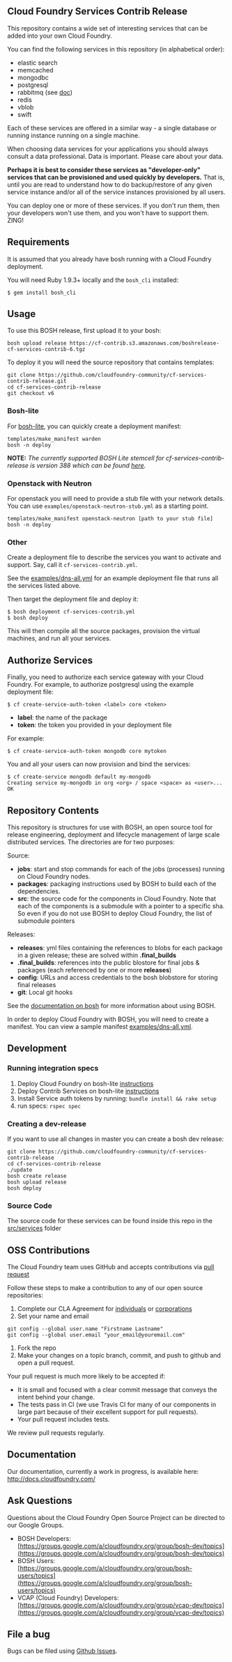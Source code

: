 Cloud Foundry Services Contrib Release
--------------------------------------

This repository contains a wide set of interesting services that can be added into your own Cloud Foundry.

You can find the following services in this repository (in alphabetical order):

-	elastic search
-	memcached
-	mongodbc
-	postgresql
-	rabbitmq (see [doc](docs/rabbitmq.md))
-	redis
-	vblob
-	swift

Each of these services are offered in a similar way - a single database or running instance running on a single machine.

When choosing data services for your applications you should always consult a data professional. Data is important. Please care about your data.

**Perhaps it is best to consider these services as "developer-only" services that can be provisioned and used quickly by developers.** That is, until you are read to understand how to do backup/restore of any given service instance and/or all of the service instances provisioned by all users.

You can deploy one or more of these services. If you don't run them, then your developers won't use them, and you won't have to support them. ZING!

Requirements
------------

It is assumed that you already have bosh running with a Cloud Foundry deployment.

You will need Ruby 1.9.3+ locally and the `bosh_cli` installed:

```
$ gem install bosh_cli
```

Usage
-----

To use this BOSH release, first upload it to your bosh:

```
bosh upload release https://cf-contrib.s3.amazonaws.com/boshrelease-cf-services-contrib-6.tgz
```

To deploy it you will need the source repository that contains templates:

```
git clone https://github.com/cloudfoundry-community/cf-services-contrib-release.git
cd cf-services-contrib-release
git checkout v6
```

### Bosh-lite

For [bosh-lite](https://github.com/cloudfoundry/bosh-lite), you can quickly create a deployment manifest:

```
templates/make_manifest warden
bosh -n deploy
```

**NOTE:** *The currently supported BOSH Lite stemcell for cf-services-contrib-release is version 388 which can be found [here](https://s3.amazonaws.com/bosh-jenkins-artifacts/bosh-stemcell/warden/bosh-stemcell-388-warden-boshlite-ubuntu-trusty-go_agent.tgz).*

### Openstack with Neutron

For openstack you will need to provide a stub file with your network details. You can use `examples/openstack-neutron-stub.yml` as a starting point.

```
templates/make_manifest openstack-neutron [path to your stub file]
bosh -n deploy
```

### Other

Create a deployment file to describe the services you want to activate and support. Say, call it `cf-services-contrib.yml`.

See the [examples/dns-all.yml](https://github.com/cloudfoundry/cf-services-contrib-release/blob/master/examples/dns-all.yml) for an example deployment file that runs all the services listed above.

Then target the deployment file and deploy it:

```
$ bosh deployment cf-services-contrib.yml
$ bosh deploy
```

This will then compile all the source packages, provision the virtual machines, and run all your services.

Authorize Services
------------------

Finally, you need to authorize each service gateway with your Cloud Foundry. For example, to authorize postgresql using the example deployment file:

```
$ cf create-service-auth-token <label> core <token>
```

-	**label**: the name of the package
-	**token**: the token you provided in your deployment file

For example:

```
$ cf create-service-auth-token mongodb core mytoken
```

You and all your users can now provision and bind the services:

```
$ cf create-service mongodb default my-mongodb
Creating service my-mongodb in org <org> / space <space> as <user>...
OK
```

Repository Contents
-------------------

This repository is structures for use with BOSH, an open source tool for release engineering, deployment and lifecycle management of large scale distributed services. The directories are for two purposes:

Source:

-	**jobs**: start and stop commands for each of the jobs (processes) running on Cloud Foundry nodes.
-	**packages**: packaging instructions used by BOSH to build each of the dependencies.
-	**src**: the source code for the components in Cloud Foundry. Note that each of the components is a submodule with a pointer to a specific sha. So even if you do not use BOSH to deploy Cloud Foundry, the list of submodule pointers

Releases:

-	**releases**: yml files containing the references to blobs for each package in a given release; these are solved within **.final_builds**
-	**.final_builds**: references into the public blostore for final jobs & packages (each referenced by one or more **releases**)
-	**config**: URLs and access credentials to the bosh blobstore for storing final releases
-	**git**: Local git hooks

See the [documentation on bosh](http://docs.cloudfoundry.com/docs/running/bosh/) for more information about using BOSH.

In order to deploy Cloud Foundry with BOSH, you will need to create a manifest. You can view a sample manifest [examples/dns-all.yml](https://github.com/cloudfoundry/cf-services-contrib-release/blob/master/examples/dns-all.yml).

Development
-----------

### Running integration specs

1.	Deploy Cloud Foundry on bosh-lite [instructions](https://github.com/cloudfoundry/bosh-lite#deploy-cloud-foundry)
2.	Deploy Contrib Services on bosh-lite [instructions](https://github.com/cloudfoundry-community/cf-services-contrib-release#bosh-lite)
3.	Install Service auth tokens by running: `bundle install && rake setup`
4.	run specs: `rspec spec`

### Creating a dev-release

If you want to use all changes in master you can create a bosh dev release:

```
git clone https://github.com/cloudfoundry-community/cf-services-contrib-release
cd cf-services-contrib-release
./update
bosh create release
bosh upload release
bosh deploy
```

### Source Code

The source code for these services can be found inside this repo in the [src/services](https://github.com/cloudfoundry/cf-services-contrib-release/tree/master/src/services) folder

OSS Contributions
-----------------

The Cloud Foundry team uses GitHub and accepts contributions via [pull request](https://help.github.com/articles/using-pull-requests)

Follow these steps to make a contribution to any of our open source repositories:

1.	Complete our CLA Agreement for [individuals](http://www.cloudfoundry.org/individualcontribution.pdf) or [corporations](http://www.cloudfoundry.org/corpcontribution.pdf)
2.	Set your name and email

```
git config --global user.name "Firstname Lastname"
git config --global user.email "your_email@youremail.com"
```

1.	Fork the repo
2.	Make your changes on a topic branch, commit, and push to github and open a pull request.

Your pull request is much more likely to be accepted if:

-	It is small and focused with a clear commit message that conveys the intent behind your change.
-	The tests pass in CI (we use Travis CI for many of our components in large part because of their excellent support for pull requests).
-	Your pull request includes tests.

We review pull requests regularly.

Documentation
-------------

Our documentation, currently a work in progress, is available here: http://docs.cloudfoundry.com/

Ask Questions
-------------

Questions about the Cloud Foundry Open Source Project can be directed to our Google Groups.

-	BOSH Developers: [https://groups.google.com/a/cloudfoundry.org/group/bosh-dev/topics](https://groups.google.com/a/cloudfoundry.org/group/bosh-dev/topics)
-	BOSH Users:[https://groups.google.com/a/cloudfoundry.org/group/bosh-users/topics](https://groups.google.com/a/cloudfoundry.org/group/bosh-users/topics)
-	VCAP (Cloud Foundry) Developers: [https://groups.google.com/a/cloudfoundry.org/group/vcap-dev/topics](https://groups.google.com/a/cloudfoundry.org/group/vcap-dev/topics)

File a bug
----------

Bugs can be filed using [Github Issues](https://github.com/cloudfoundry/cf-services-contrib-release/issues).
